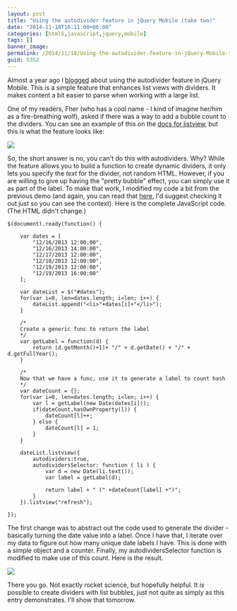 ```yaml
---
layout: post
title: "Using the autodivider feature in jQuery Mobile (take two)"
date: "2014-11-18T16:11:00+06:00"
categories: [html5,javascript,jquery,mobile]
tags: []
banner_image: 
permalink: /2014/11/18/Using-the-autodivider-feature-in-jQuery-Mobile-take-two
guid: 5352
---
```


<p>
Almost a year ago I <a href="http://www.raymondcamden.com/2013/12/17/Using-the-autodivider-feature-in-jQuery-Mobile">blogged</a> about using the autodivider feature in jQuery Mobile. This is a simple feature that enhances list views with dividers. It makes content a bit easier to parse when working with a large list. 
</p>

<p>
One of my readers, Fher (who has a cool name - I kind of imagine her/him as a fire-breathing wolf), asked if there was a way to add a bubble count to the dividers. You can see an example of this on the <a href="http://api.jquerymobile.com/listview/">docs for listview</a>, but this is what the feature looks like:
</p>

<p>
<img src="https://static.raymondcamden.com/images/shot20.png" />
</p>

<p>
So, the short answer is no, you can't do this with autodividers. Why? While the feature allows you to build a function to create dynamic dividers, it only lets you specify the <i>text</i> for the divider, not random HTML. However, if you are willing to give up having the "pretty bubble" effect, you can simply use it as part of the label. To make that work, I modified my code a bit from the previous demo (and again, you can read that <a href="http://www.raymondcamden.com/2013/12/17/Using-the-autodivider-feature-in-jQuery-Mobile">here</a>, I'd suggest checking it out just so you can see the context). Here is the complete JavaScript code. (The HTML didn't change.)
</p>

<pre><code class="language-javascript">$(document).ready(function() {

	var dates = [
		&quot;12&#x2F;16&#x2F;2013 12:00:00&quot;,
		&quot;12&#x2F;16&#x2F;2013 14:00:00&quot;,		
		&quot;12&#x2F;17&#x2F;2013 12:00:00&quot;,
		&quot;12&#x2F;18&#x2F;2013 12:00:00&quot;,
		&quot;12&#x2F;19&#x2F;2013 12:00:00&quot;,
		&quot;12&#x2F;19&#x2F;2013 16:00:00&quot;
	];

	var dateList = $(&quot;#dates&quot;);
	for(var i=0, len=dates.length; i&lt;len; i++) {
		dateList.append(&quot;&lt;li&gt;&quot;+dates[i]+&quot;&lt;&#x2F;li&gt;&quot;);	
	}

	&#x2F;*
	Create a generic func to return the label
	*&#x2F;
	var getLabel = function(d) {
		return (d.getMonth()+1)+ &quot;&#x2F;&quot; + d.getDate() + &quot;&#x2F;&quot; + d.getFullYear();
	}
			
	&#x2F;*
	Now that we have a func, use it to generate a label to count hash
	*&#x2F;
	var dateCount = {};
	for(var i=0, len=dates.length; i&lt;len; i++) {
		var l = getLabel(new Date(dates[i]));
		if(dateCount.hasOwnProperty(l)) {
			dateCount[l]++;
		} else {
			dateCount[l] = 1;
		}
	}
			
	dateList.listview({
		autodividers:true,
		autodividersSelector: function ( li ) {
			var d = new Date(li.text());
			var label = getLabel(d);
			
			return label + &quot; (&quot; +dateCount[label] +&quot;)&quot;;
		}
	}).listview(&quot;refresh&quot;);

});</code></pre>

<p>
The first change was to abstract out the code used to generate the divider - basically turning the date value into a label. Once I have that, I iterate over my data to figure out how many unique date labels I have. This is done with a simple object and a counter. Finally, my autodividersSelector function is modified to make use of this count. Here is the result.
</p>

<p>
<img src="https://static.raymondcamden.com/images/shot213.png" />
</p>

<p>
There you go. Not exactly rocket science, but hopefully helpful. It <i>is</i> possible to create dividers with list bubbles, just not quite as simply as this entry demonstrates. I'll show that tomorrow.
</p>